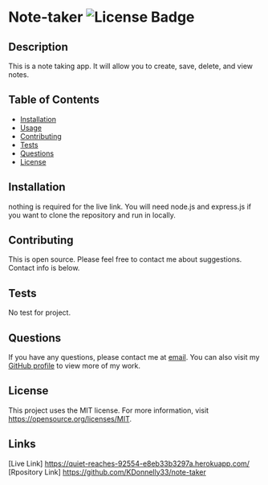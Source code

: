 # Note-taker ![License Badge](https://img.shields.io/badge/License-MIT-yellow.svg)
## Description
This is a note taking app. It will allow you to create, save, delete, and view notes.

## Table of Contents
- [Installation](#installation)
- [Usage](#usage)
- [Contributing](#contributing)
- [Tests](#tests)
- [Questions](#questions)
- [License](#license)

## Installation
nothing is required for the live link. You will need node.js and express.js if you want to clone the repository and run in locally.

## Contributing
This is open source. Please feel free to contact me about suggestions. Contact info is below.

## Tests
No test for project.

## Questions
If you have any questions, please contact me at [email](mailto:Kevin.donnelly3@gmail.com). You can also visit my [GitHub profile](https://github.com/Kdonnelly33) to view more of my work.

## License
This project uses the MIT license.
For more information, visit https://opensource.org/licenses/MIT.

## Links
[Live Link] https://quiet-reaches-92554-e8eb33b3297a.herokuapp.com/
[Rpository Link] https://github.com/KDonnelly33/note-taker
